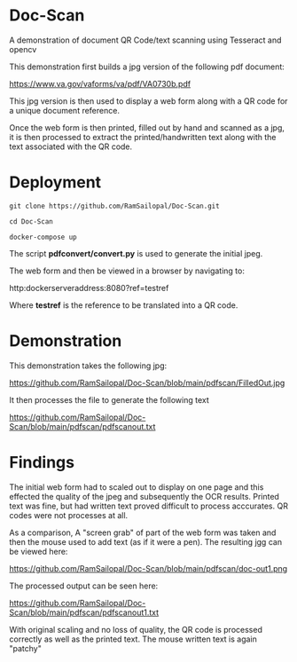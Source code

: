 # Doc-Scan

A demonstration of document QR Code/text scanning using Tesseract and opencv

This demonstration first builds a jpg version of the following pdf document:

https://www.va.gov/vaforms/va/pdf/VA0730b.pdf

This jpg version is then used to display a web form along with a QR code for a unique document reference.

Once the web form is then printed, filled out by hand and scanned as a jpg, it is then processed to extract the printed/handwritten text along with the text associated with the QR code.

# Deployment

    git clone https://github.com/RamSailopal/Doc-Scan.git
    
    cd Doc-Scan
    
    docker-compose up
    

The script **pdfconvert/convert.py** is used to generate the initial jpeg.

The web form and then be viewed in a browser by navigating to:

http:dockerserveraddress:8080?ref=testref

Where **testref** is the reference to be translated into a QR code.

# Demonstration

This demonstration takes the following jpg:

https://github.com/RamSailopal/Doc-Scan/blob/main/pdfscan/FilledOut.jpg

It then processes the file to generate the following text

https://github.com/RamSailopal/Doc-Scan/blob/main/pdfscan/pdfscanout.txt

# Findings

The initial web form had to scaled out to display on one page and this effected the quality of the jpeg and subsequently the OCR results. Printed text was fine, but had written text proved difficult to process acccurates. QR codes were not processes at all.

As a comparison, A "screen grab" of part of the web form was taken and then the mouse used to add text (as if it were a pen). The resulting jgg can be viewed here:

https://github.com/RamSailopal/Doc-Scan/blob/main/pdfscan/doc-out1.png

The processed output can be seen here:

https://github.com/RamSailopal/Doc-Scan/blob/main/pdfscan/pdfscanout1.txt

With original scaling and no loss of quality, the QR code is processed correctly as well as the printed text. The mouse written text is again "patchy"



